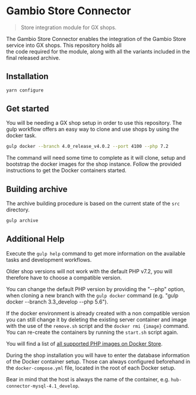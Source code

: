 # Gambio Store Connector
> Store integration module for GX shops. 

The Gambio Store Connector enables the integration of the Gambio Store service into GX shops. This repository holds all  
the code required for the module, along with all the variants included in the final released archive. 

## Installation

```sh
yarn configure 
```

## Get started

You will be needing a GX shop setup in order to use this repository. The gulp workflow offers an easy way to clone and 
use shops by using the docker task. 

```sh
gulp docker --branch 4.0_release_v4.0.2 --port 4100 --php 7.2
```

The command will need some time to complete as it will clone, setup and bootstrap the docker images for the shop 
instance. Follow the provided instructions to get the Docker containers started.

## Building archive

The archive building procedure is based on the current state of the `src` directory.

```sh
gulp archive
```

## Additional Help 

Execute the `gulp help` command to get more information on the available tasks and development workflows.

Older shop versions will not work with the default PHP v7.2, you will therefore have to choose a compatible version.

You can change the default PHP version by providing the "--php" option, when cloning a new branch with the `gulp docker`
command (e.g. "gulp docker --branch 3.3_develop --php 5.6"). 

If the docker environment is already created with a non compatible version you can still change it by deleting the 
existing server container and image with the use of the `remove.sh` script and the 
`docker rmi {image}` command. You can re-create the containers by running the `start.sh` script again. 

You will find a list of [all supported PHP images on Docker Store](https://hub.docker.com/_/php).

During the shop installation you will have to enter the database information of the Docker container setup. Those can 
always configured beforehand in the `docker-compose.yml` file, located in the root of each Docker setup. 

Bear in mind that the host is always the name of the container, e.g. `hub-connector-mysql-4.1_develop`. 
  
